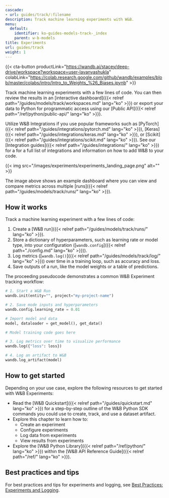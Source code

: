 ```yaml
---
cascade:
- url: guides/track/:filename
description: Track machine learning experiments with W&B.
menu:
  default:
    identifier: ko-guides-models-track-_index
    parent: w-b-models
title: Experiments
url: guides/track
weight: 1
---
```


{{< cta-button productLink="https://wandb.ai/stacey/deep-drive/workspace?workspace=user-lavanyashukla" colabLink="https://colab.research.google.com/github/wandb/examples/blob/master/colabs/intro/Intro_to_Weights_%26_Biases.ipynb" >}}

Track machine learning experiments with a few lines of code. You can then review the results in an [interactive dashboard]({{< relref path="/guides/models/track/workspaces.md" lang="ko" >}}) or export your data to Python for programmatic access using our [Public API]({{< relref path="/ref/python/public-api/" lang="ko" >}}). 

Utilize W&B Integrations if you use popular frameworks such as [PyTorch]({{< relref path="/guides/integrations/pytorch.md" lang="ko" >}}), [Keras]({{< relref path="/guides/integrations/keras.md" lang="ko" >}}), or [Scikit]({{< relref path="/guides/integrations/scikit.md" lang="ko" >}}). See our [Integration guides]({{< relref path="/guides/integrations/" lang="ko" >}}) for a for a full list of integrations and information on how to add W&B to your code.

{{< img src="/images/experiments/experiments_landing_page.png" alt="" >}}

The image above shows an example dashboard where you can view and compare metrics across multiple [runs]({{< relref path="/guides/models/track/runs/" lang="ko" >}}).

## How it works

Track a machine learning experiment with a few lines of code:
1. Create a [W&B run]({{< relref path="/guides/models/track/runs/" lang="ko" >}}).
2. Store a dictionary of hyperparameters, such as learning rate or model type, into your configuration ([`wandb.config`]({{< relref path="./config.md" lang="ko" >}})).
3. Log metrics ([`wandb.log()`]({{< relref path="/guides/models/track/log/" lang="ko" >}})) over time in a training loop, such as accuracy and loss.
4. Save outputs of a run, like the model weights or a table of predictions.

The proceeding pseudocode demonstrates a common W&B Experiment tracking workflow:

```python showLineNumbers
# 1. Start a W&B Run
wandb.init(entity="", project="my-project-name")

# 2. Save mode inputs and hyperparameters
wandb.config.learning_rate = 0.01

# Import model and data
model, dataloader = get_model(), get_data()

# Model training code goes here

# 3. Log metrics over time to visualize performance
wandb.log({"loss": loss})

# 4. Log an artifact to W&B
wandb.log_artifact(model)
```

## How to get started

Depending on your use case, explore the following resources to get started with W&B Experiments:

* Read the [W&B Quickstart]({{< relref path="/guides/quickstart.md" lang="ko" >}}) for a step-by-step outline of the W&B Python SDK commands you could use to create, track, and use a dataset artifact.
* Explore this chapter to learn how to:
  * Create an experiment
  * Configure experiments
  * Log data from experiments
  * View results from experiments
* Explore the [W&B Python Library]({{< relref path="/ref/python/" lang="ko" >}}) within the [W&B API Reference Guide]({{< relref path="/ref/" lang="ko" >}}).

## Best practices and tips 

For best practices and tips for experiments and logging, see [Best Practices: Experiments and Logging](https://wandb.ai/wandb/pytorch-lightning-e2e/reports/W-B-Best-Practices-Guide--VmlldzozNTU1ODY1#w&b-experiments-and-logging).